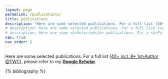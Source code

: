 ```yaml
---
layout: page
permalink: /publications/
title: publications
description: "Here are some selected publications. For a full list (40+ incl. 8+ 1st-Author @TWC), please refer to my Google Scholar."
# description: Here are some selected publications. For a full list (<u>40+ incl. 8+ 1st-Author @TWC</u>), please refer to my <b><u> <a href="https://scholar.google.com/citations?user=CjWtXBAAAAAJ">Google Scholar</a> </u></b>.
# description: Here are some <b>Selected</b> publications. For a <b>Full</b> list (<u>38+ incl. 8+ 1st-Author @TWC</u>), please refer to my <a href="https://scholar.google.com/citations?user=CjWtXBAAAAAJ"><b><u>Google Scholar</u></b></a>.
nav: true
nav_order: 2
---
```


<!-- Page Content -->

Here are some selected publications. For a full list (<u>40+ incl. 8+ 1st-Author @TWC</u>), please refer to my <b><u><a href="https://scholar.google.com/citations?user=CjWtXBAAAAAJ">Google Scholar</a></u></b>.


<!-- _pages/publications.md -->
<div class="publications">

{% bibliography %}

</div>
